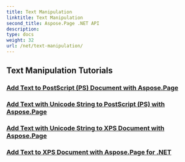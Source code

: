 ```yaml
---
title: Text Manipulation
linktitle: Text Manipulation
second_title: Aspose.Page .NET API
description: 
type: docs
weight: 32
url: /net/text-manipulation/
---
```


## Text Manipulation Tutorials
### [Add Text to PostScript (PS) Document with Aspose.Page](./add-text-to-postscript-ps-document/)
### [Add Text with Unicode String to PostScript (PS) with Aspose.Page](./add-text-with-unicode-string-to-postscript-ps/)
### [Add Text with Unicode String to XPS Document with Aspose.Page](./add-text-with-unicode-string-to-xps-document/)
### [Add Text to XPS Document with Aspose.Page for .NET](./add-text-to-xps-document/)